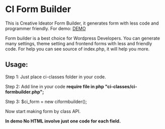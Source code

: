 CI Form Builder
===============
This is Creative Ideator Form Builder, it generates form with less code and programmer friendly. For demo: <a href="http://cideator.com/php/classes/ci-formbuilder">DEMO</a>

Form builder is a best choice for Wordpress Developers. You can generate many settings, theme setting and frontend forms with less and friendly code. For help you can see source of index.php, it will help you more.

<h2>Usage:</h2>

Step 1: Just place ci-classes folder in your code.

Step 2: Add line in your code <strong>require file in php "ci-classes/ci-formbuilder.php";</strong>

Step 3: $ci_form = new ciformbuilder();

Now start making form by class API.


<strong>In demo No HTML involve just one code for each field.</strong>
